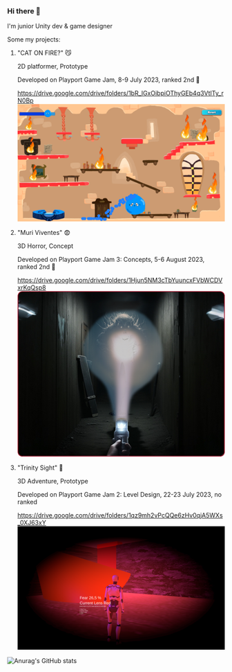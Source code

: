 ### Hi there 👋
I'm junior Unity dev & game designer

Some my projects:
1. "CAT ON FIRE?" 😼

    2D platformer, Prototype

    Developed on Playport Game Jam, 8-9 July 2023, ranked 2nd 🎉

   https://drive.google.com/drive/folders/1bR_lGxOibpiOThyGEb4q3VtITy_rN0Bp
   <img src="https://github.com/VityaAnimato/VityaAnimato/blob/main/cat%20on%20fire%20-%20shot.png" width="500">
   

3. "Muri Viventes" 😨 

   3D Horror, Concept

    Developed on Playport Game Jam 3: Concepts, 5-6 August 2023, ranked 2nd 🎉

   https://drive.google.com/drive/folders/1Hjun5NM3cTbYuuncxFVbWCDVxrKqQsp8
   <img src="https://github.com/VityaAnimato/VityaAnimato/blob/main/muri%20viventes%20-%20shot.PNG" width="500">

5. "Trinity Sight" 💎

   3D Adventure, Prototype

    Developed on Playport Game Jam 2: Level Design, 22-23 July 2023, no ranked
   
   https://drive.google.com/drive/folders/1qz9mh2vPcQQe6zHv0qjA5WXs_0XJ63xY
   <img src="https://github.com/VityaAnimato/VityaAnimato/blob/main/trinity%20sight%20-%20shot.png" width="500">

![Anurag's GitHub stats](https://github-readme-stats.vercel.app/api?username=VityaAnimato&show_icons=true&theme=transparent)

